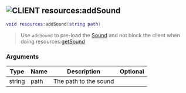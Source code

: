 ## ![](images/client.png "CLIENT") resources:addSound

```lua
void resources:addSound(string path)
```

> Use `addSound` to pre-load the [Sound](sound) and not block the client when doing resources:[getSound](resources_getSound)

### Arguments

| Type   | Name | Description           | Optional |
| ------ | ---- | --------------------- | -------: |
| string | path | The path to the sound |          |
